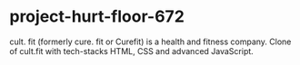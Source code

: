 # project-hurt-floor-672
cult. fit (formerly cure. fit or Curefit) is a health and fitness company. Clone of cult.fit with tech-stacks HTML, CSS and advanced JavaScript.
